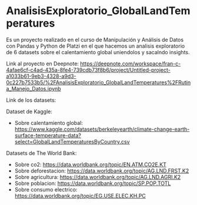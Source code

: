 # AnalisisExploratorio_GlobalLandTemperatures

Es un proyecto realizado en el curso de Manipulación y Análisis de Datos con Pandas y Python de Platzi en el que hacemos un analisis exploratorio de 6 datasets sobre el calentamiento global uniendolos y sacalndo insights.

Link al proyecto en Deepnote: https://deepnote.com/workspace/fran-c-4afae6cf-c4ad-435a-8fe4-739cdb73f8b6/project/Untitled-project-a1033b61-9eb3-4328-a9d3-0c227b7533b5/%2FAnalisisExploratorio_GlobalLandTemperatures%2FRutina_Manejo_Datos.ipynb



Link de los datasets:

Dataset de Kaggle: 
- Sobre calentamiento global: https://www.kaggle.com/datasets/berkeleyearth/climate-change-earth-surface-temperature-data?select=GlobalLandTemperaturesByCountry.csv


Datasets de The World Bank:
- Sobre co2: https://data.worldbank.org/topic/EN.ATM.CO2E.KT
- Sobre deforestacion: https://data.worldbank.org/topic/AG.LND.FRST.K2
- Sobre agricultura: https://data.worldbank.org/topic/AG.LND.AGRI.K2
- Sobre poblacion: https://data.worldbank.org/topic/SP.POP.TOTL
- Sobre consumo electrico: https://data.worldbank.org/topic/EG.USE.ELEC.KH.PC

